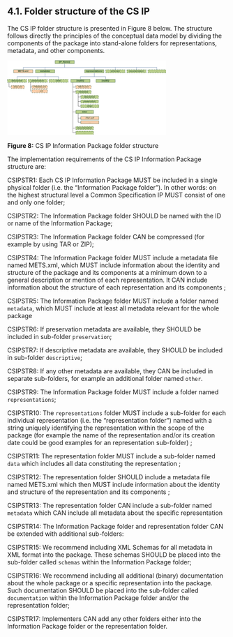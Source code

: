 ## 4.1.	Folder structure of the CS IP
The CS IP folder structure is presented in Figure 8 below. The structure follows directly the principles of the conceptual data model by dividing the components of the package into stand-alone folders for representations, metadata, and other components.

<a name="fig8"></a>
![IP Folder Structure](fig_8_cs_ip_struct.png "CS IP Information Package folder structure.")

**Figure 8:** CS IP Information Package folder structure

The implementation requirements of the CS IP Information Package structure are:

<a name="CSIPSTR1"></a>
CSIPSTR1: Each CS IP Information Package MUST be included in a single physical folder (i.e. the “Information Package folder”). In other words: on the highest structural level a Common Specification IP MUST consist of one and only one folder;

<a name="CSIPSTR2"></a>
CSIPSTR2: The Information Package folder SHOULD be named with the ID or name of the Information Package;

<a name="CSIPSTR3"></a>
CSIPSTR3: The Information Package folder CAN be compressed (for example by using TAR or ZIP);

<a name="CSIPSTR4"></a>
CSIPSTR4: The Information Package folder MUST include a metadata file named METS.xml, which MUST include information about the identity and structure of the package and its components at a minimum down to a general description or mention of each representation. It CAN include information about the structure of each representation and its components ;

<a name="CSIPSTR5"></a>
CSIPSTR5: The Information Package folder MUST include a folder named `metadata`, which MUST include at least all metadata relevant for the whole package

<a name="CSIPSTR6"></a>
CSIPSTR6: If preservation metadata are available, they SHOULD be included in sub-folder `preservation`;

<a name="CSIPSTR7"></a>
CSIPSTR7: If descriptive metadata are available, they SHOULD be included in sub-folder `descriptive`;

<a name="CSIPSTR8"></a>
CSIPSTR8: If any other metadata are available, they CAN be included in separate sub-folders, for example an additional folder named `other`.

<a name="CSIPSTR9"></a>
CSIPSTR9: The Information Package folder MUST include a folder named `representations`;

<a name="CSIPSTR10"></a>
CSIPSTR10: The `representations` folder MUST include a sub-folder for each individual representation (i.e. the “representation folder”) named with a string uniquely identifying the representation within the scope of the package (for example the name of the representation and/or its creation date could be good examples for an representation sub-folder) ;

<a name="CSIPSTR11"></a>
CSIPSTR11: The representation folder MUST include a sub-folder named `data` which includes all data constituting the representation ;

<a name="CSIPSTR12"></a>
CSIPSTR12: The representation folder SHOULD include a metadata file named METS.xml which then MUST include information about the identity and structure of the representation and its components ;

<a name="CSIPSTR13"></a>
CSIPSTR13: The representation folder CAN include a sub-folder named `metadata` which CAN include all metadata about the specific representation

<a name="CSIPSTR14"></a>
CSIPSTR14: The Information Package folder and representation folder CAN be extended with additional sub-folders:

<a name="CSIPSTR15"></a>
CSIPSTR15: We recommend including XML Schemas for all metadata in XML format into the package. These schemas SHOULD be placed into the sub-folder called `schemas` within the Information Package folder;

<a name="CSIPSTR16"></a>
CSIPSTR16: We recommend including all additional (binary) documentation about the whole package or a specific representation into the package. Such documentation SHOULD be placed into the sub-folder called `documentation` within the Information Package folder and/or the representation folder;

<a name="CSIPSTR17"></a>
CSIPSTR17: Implementers CAN add any other folders either into the Information Package folder or the representation folder.
